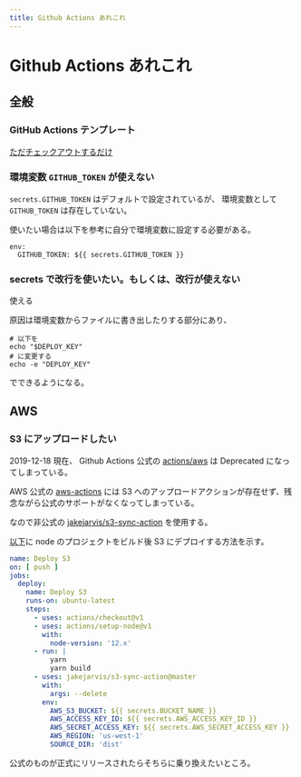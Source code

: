 ```yaml
---
title: Github Actions あれこれ
---
```


# Github Actions あれこれ

## 全般

### GitHub Actions テンプレート

[ただチェックアウトするだけ](https://github.com/Mushus/ghp/blob/master/.github/workflows/deployment.yml)

### 環境変数 `GITHUB_TOKEN` が使えない

`secrets.GITHUB_TOKEN` はデフォルトで設定されているが、 環境変数として `GITHUB_TOKEN` は存在していない。

使いたい場合は以下を参考に自分で環境変数に設定する必要がある。

```
env:
  GITHUB_TOKEN: ${{ secrets.GITHUB_TOKEN }}
```

### secrets で改行を使いたい。もしくは、改行が使えない

使える

原因は環境変数からファイルに書き出したりする部分にあり、

```
# 以下を
echo "$DEPLOY_KEY"
# に変更する
echo -e "DEPLOY_KEY"
```

でできるようになる。

## AWS

### S3 にアップロードしたい

2019-12-18 現在、 Github Actions 公式の [actions/aws](https://github.com/actions/aws) は Deprecated になってしまっている。

AWS 公式の [aws-actions](https://github.com/aws-actions) には S3 へのアップロードアクションが存在せず、残念ながら公式のサポートがなくなってしまっている。

なので非公式の [jakejarvis/s3-sync-action](https://github.com/jakejarvis/s3-sync-action) を使用する。

[以下](https://gist.github.com/Mushus/e3f10d65eea2daa92f372f0d5d2c5387)に node のプロジェクトをビルド後 S3 にデプロイする方法を示す。

```yaml
name: Deploy S3
on: [ push ]
jobs:
  deploy:
    name: Deploy S3
    runs-on: ubuntu-latest
    steps:
      - uses: actions/checkout@v1
      - uses: actions/setup-node@v1
        with:
          node-version: '12.x'
      - run: |
          yarn
          yarn build
      - uses: jakejarvis/s3-sync-action@master
        with:
          args: --delete
        env:
          AWS_S3_BUCKET: ${{ secrets.BUCKET_NAME }}
          AWS_ACCESS_KEY_ID: ${{ secrets.AWS_ACCESS_KEY_ID }}
          AWS_SECRET_ACCESS_KEY: ${{ secrets.AWS_SECRET_ACCESS_KEY }}
          AWS_REGION: 'us-west-1'
          SOURCE_DIR: 'dist'
```

公式のものが正式にリリースされたらそちらに乗り換えたいところ。
